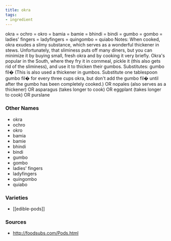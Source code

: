 ```yaml
---
title: okra
tags:
- ingredient
---
```

okra = ochro = okro = bamia = bamie = bhindi = bindi = gumbo = gombo = ladies' fingers = ladyfingers = quingombo = quiabo Notes: When cooked, okra exudes a slimy substance, which serves as a wonderful thickener in stews. Unfortunately, that sliminess puts off many diners, but you can minimize it by buying small, fresh okra and by cooking it very briefly. Okra's popular in the South, where they fry it in cornmeal, pickle it (this also gets rid of the sliminess), and use it to thicken their gumbos. Substitutes: gumbo fil� (This is also used a thickener in gumbos. Substitute one tablespoon gumbo fil� for every three cups okra, but don't add the gumbo fil� until after the gumbo has been completely cooked.) OR nopales (also serves as a thickener) OR asparagus (takes longer to cook) OR eggplant (takes longer to cook) OR purslane

### Other Names

* okra
* ochro
* okro
* bamia
* bamie
* bhindi
* bindi
* gumbo
* gombo
* ladies' fingers
* ladyfingers
* quingombo
* quiabo

### Varieties

* [[edible-pods]]

### Sources
* http://foodsubs.com/Pods.html
